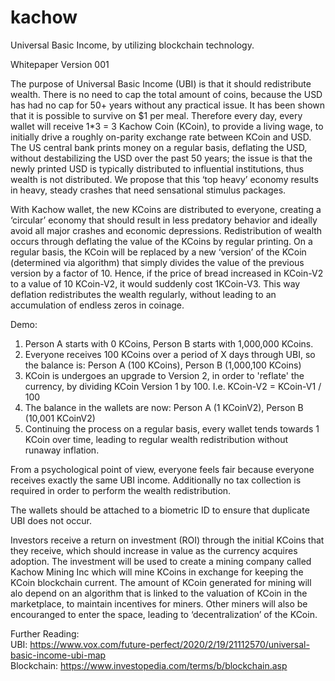 # kachow
Universal Basic Income, by utilizing blockchain technology.

Whitepaper Version 001

The purpose of Universal Basic Income (UBI) is that it should redistribute wealth.  There is no need to cap the total amount of coins, because the USD has had no cap for 50+ years without any practical issue.  It has been shown that it is possible to survive on $1 per meal.  Therefore every day, every wallet will receive 1*3 = 3 Kachow Coin (KCoin), to provide a living wage, to initially drive a roughly on-parity exchange rate between KCoin and USD.  The US central bank prints money on a regular basis, deflating the USD, without destabilizing the USD over the past 50 years; the issue is that the newly printed USD is typically distributed to influential institutions, thus wealth is not distributed.  We propose that this ‘top heavy’ economy results in heavy, steady crashes that need sensational stimulus packages.  

With Kachow wallet, the new KCoins are distributed to everyone, creating a ‘circular’ economy that should result in less predatory behavior and ideally avoid all major crashes and economic depressions.  Redistribution of wealth occurs through deflating the value of the KCoins by regular printing.  On a regular basis, the KCoin will be replaced by a new ‘version’ of the KCoin (determined via algorithm) that simply divides the value of the previous version by a factor of 10.  Hence, if the price of bread increased in KCoin-V2 to a value of 10 KCoin-V2, it would suddenly cost 1KCoin-V3.  This way deflation redistributes the wealth regularly, without leading to an accumulation of endless zeros in coinage.

Demo:  
1. Person A starts with 0 KCoins, Person B starts with 1,000,000 KCoins.
2. Everyone receives 100 KCoins over a period of X days through UBI, so the balance is: Person A (100 KCoins), Person B (1,000,100 KCoins)
3. KCoin is undergoes an upgrade to Version 2, in order to 'reflate' the currency, by dividing KCoin Version 1 by 100.  I.e. KCoin-V2 = KCoin-V1 / 100
4. The balance in the wallets are now: Person A (1 KCoinV2), Person B (10,001 KCoinV2)
5. Continuing the process on a regular basis, every wallet tends towards 1 KCoin over time, leading to regular wealth redistribution without runaway inflation.

From a psychological point of view, everyone feels fair because everyone receives exactly the same UBI income.  Additionally no tax collection is required in order to perform the wealth redistribution.

The wallets should be attached to a biometric ID to ensure that duplicate UBI does not occur.

Investors receive a return on investment (ROI) through the initial KCoins that they receive, which should increase in value as the currency acquires adoption.  The investment will be used to create a mining company called Kachow Mining Inc which will mine KCoins in exchange for keeping the KCoin blockchain current.  The amount of KCoin generated for mining will alo depend on an algorithm that is linked to the valuation of KCoin in the marketplace, to maintain incentives for miners.  Other miners will also be encouranged to enter the space, leading to ‘decentralization’ of the KCoin.

Further Reading:  
UBI: https://www.vox.com/future-perfect/2020/2/19/21112570/universal-basic-income-ubi-map  
Blockchain: https://www.investopedia.com/terms/b/blockchain.asp  
